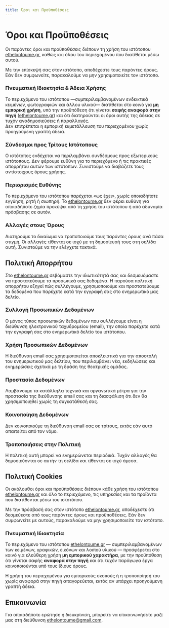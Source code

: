 ```yaml
---
title: Όροι και Προϋποθέσεις
---
```


# Όροι και Προϋποθέσεις
Οι παρόντες όροι και προϋποθέσεις διέπουν τη χρήση του ιστότοπου [ethelontoume.gr](https://ethelontoume.gr), καθώς και όλου του περιεχομένου που διατίθεται μέσω αυτού.

Με την επίσκεψή σας στον ιστότοπο, αποδέχεστε τους παρόντες όρους. Εάν δεν συμφωνείτε, παρακαλούμε να μην χρησιμοποιείτε τον ιστότοπο.

### Πνευματική Ιδιοκτησία & Άδεια Χρήσης
Το περιεχόμενο του ιστότοπου —συμπεριλαμβανομένων ενδεικτικά κειμένων, φωτογραφιών και άλλου υλικού— διατίθεται στο κοινό για **μη εμπορική χρήση**, υπό την προϋπόθεση ότι γίνεται **σαφής αναφορά στην πηγή** ([ethelontoume.gr](https://ethelontoume.gr)) και ότι διατηρούνται οι όροι αυτής της άδειας σε τυχόν αναδημοσιεύσεις ή παραλλαγές.  
Δεν επιτρέπεται η εμπορική εκμετάλλευση του περιεχομένου χωρίς προηγούμενη γραπτή άδεια.

### Σύνδεσμοι προς Τρίτους Ιστότοπους
Ο ιστότοπος ενδέχεται να περιλαμβάνει συνδέσμους προς εξωτερικούς ιστότοπους. Δεν φέρουμε ευθύνη για το περιεχόμενο ή τις πρακτικές απορρήτου αυτών των ιστότοπων. Συνιστούμε να διαβάζετε τους αντίστοιχους όρους χρήσης.

### Περιορισμός Ευθύνης
Το περιεχόμενο του ιστότοπου παρέχεται «ως έχει», χωρίς οποιαδήποτε εγγύηση, ρητή ή σιωπηρή. Το [ethelontoume.gr](https://ethelontoume.gr) δεν φέρει ευθύνη για οποιαδήποτε ζημία προκύψει από τη χρήση του ιστότοπου ή από αδυναμία πρόσβασης σε αυτόν.

### Αλλαγές στους Όρους
Διατηρούμε το δικαίωμα να τροποποιούμε τους παρόντες όρους ανά πάσα στιγμή. Οι αλλαγές τίθενται σε ισχύ με τη δημοσίευσή τους στη σελίδα αυτή. Συνιστούμε να την ελέγχετε τακτικά.

## Πολιτική Απορρήτου
Στο [ethelontoume.gr](https://ethelontoume.gr) σεβόμαστε την ιδιωτικότητά σας και δεσμευόμαστε να προστατεύουμε τα προσωπικά σας δεδομένα. Η παρούσα πολιτική απορρήτου εξηγεί πώς συλλέγουμε, χρησιμοποιούμε και προστατεύουμε τα δεδομένα που παρέχετε κατά την εγγραφή σας στο ενημερωτικό μας δελτίο.

### Συλλογή Προσωπικών Δεδομένων
Ο μόνος τύπος προσωπικών δεδομένων που συλλέγουμε είναι η διεύθυνση ηλεκτρονικού ταχυδρομείου (email), την οποία παρέχετε κατά την εγγραφή σας στο ενημερωτικό δελτίο του ιστότοπου.

### Χρήση Προσωπικών Δεδομένων
Η διεύθυνση email σας χρησιμοποιείται αποκλειστικά για την αποστολή του ενημερωτικού μας δελτίου, που περιλαμβάνει νέα, εκδηλώσεις και ενημερώσεις σχετικά με τη δράση της θεατρικής ομάδας.

### Προστασία Δεδομένων
Λαμβάνουμε τα κατάλληλα τεχνικά και οργανωτικά μέτρα για την προστασία της διεύθυνσης email σας και τη διασφάλιση ότι δεν θα χρησιμοποιηθεί χωρίς τη συγκατάθεσή σας.

### Κοινοποίηση Δεδομένων
Δεν κοινοποιούμε τη διεύθυνση email σας σε τρίτους, εκτός εάν αυτό απαιτείται από τον νόμο.

### Τροποποιήσεις στην Πολιτική
Η πολιτική αυτή μπορεί να ενημερώνεται περιοδικά. Τυχόν αλλαγές θα δημοσιεύονται σε αυτήν τη σελίδα και τίθενται σε ισχύ άμεσα.

## Πολιτική Cookies
Οι ακόλουθοι όροι και προϋποθέσεις διέπουν κάθε χρήση του ιστότοπου [ethelontoume.gr](https://ethelontoume.gr) και όλο το περιεχόμενο, τις υπηρεσίες και τα προϊόντα που διατίθενται μέσω του ιστοτόπου.

Με την πρόσβασή σας στον ιστότοπο [ethelontoume.gr](https://ethelontoume.gr), αποδέχεστε ότι δεσμεύεστε από τους παρόντες όρους και προϋποθέσεις. Εάν δεν συμφωνείτε με αυτούς, παρακαλούμε να μην χρησιμοποιείτε τον ιστότοπο.

### Πνευματική Ιδιοκτησία
Το περιεχόμενο του ιστότοπου [ethelontoume.gr](https://ethelontoume.gr) — συμπεριλαμβανομένων των κειμένων, γραφικών, εικόνων και λοιπού υλικού — προσφέρεται στο κοινό για ελεύθερη χρήση **μη εμπορικού χαρακτήρα**, με την προϋπόθεση ότι γίνεται σαφής **αναφορά στην πηγή** και ότι τυχόν παράγωγα έργα κοινοποιούνται υπό τους ίδιους όρους.

Η χρήση του περιεχομένου για εμπορικούς σκοπούς ή η τροποποίησή του χωρίς αναφορά στην πηγή απαγορεύεται, εκτός αν υπάρχει προηγούμενη γραπτή άδεια.

## Επικοινωνία
Για οποιαδήποτε ερώτηση ή διευκρίνιση, μπορείτε να επικοινωνήσετε μαζί μας στη διεύθυνση [ethelontoume@gmail.com](mailto:ethelontoume@gmail.com).
